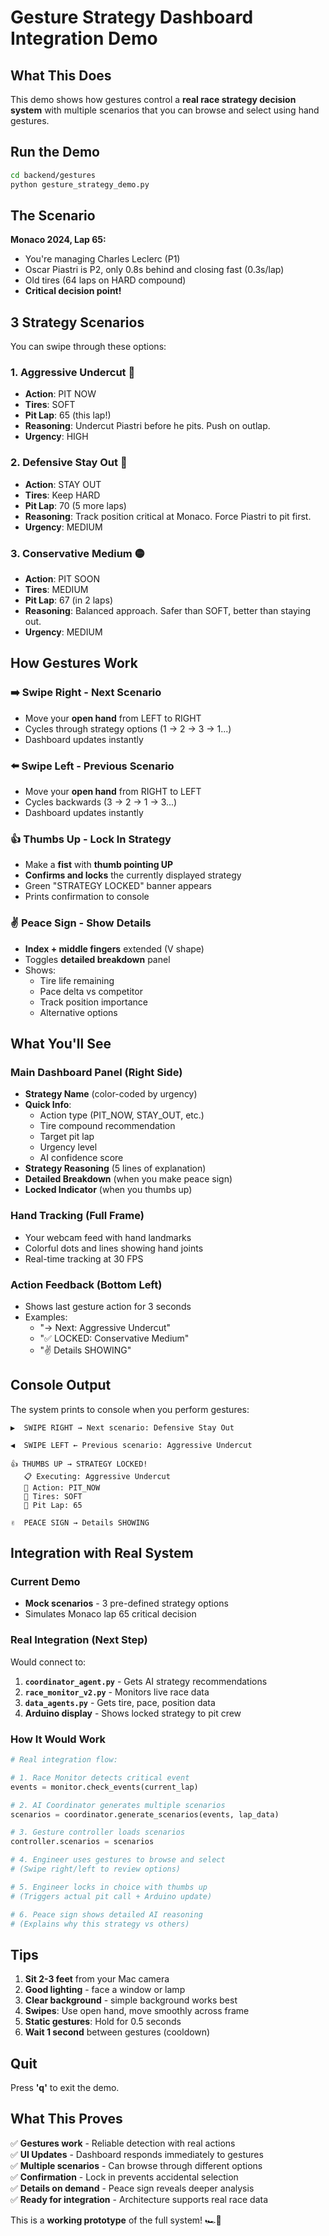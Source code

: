 # Gesture Strategy Dashboard Integration Demo

## What This Does

This demo shows how gestures control a **real race strategy decision system** with multiple scenarios that you can browse and select using hand gestures.

## Run the Demo

```bash
cd backend/gestures
python gesture_strategy_demo.py
```

## The Scenario

**Monaco 2024, Lap 65:**
- You're managing Charles Leclerc (P1)
- Oscar Piastri is P2, only 0.8s behind and closing fast (0.3s/lap)
- Old tires (64 laps on HARD compound)
- **Critical decision point!**

## 3 Strategy Scenarios

You can swipe through these options:

### 1. Aggressive Undercut 🔴
- **Action**: PIT NOW
- **Tires**: SOFT
- **Pit Lap**: 65 (this lap!)
- **Reasoning**: Undercut Piastri before he pits. Push on outlap.
- **Urgency**: HIGH

### 2. Defensive Stay Out 🔵
- **Action**: STAY OUT
- **Tires**: Keep HARD
- **Pit Lap**: 70 (5 more laps)
- **Reasoning**: Track position critical at Monaco. Force Piastri to pit first.
- **Urgency**: MEDIUM

### 3. Conservative Medium 🟡
- **Action**: PIT SOON
- **Tires**: MEDIUM
- **Pit Lap**: 67 (in 2 laps)
- **Reasoning**: Balanced approach. Safer than SOFT, better than staying out.
- **Urgency**: MEDIUM

## How Gestures Work

### ➡️ Swipe Right - Next Scenario
- Move your **open hand** from LEFT to RIGHT
- Cycles through strategy options (1 → 2 → 3 → 1...)
- Dashboard updates instantly

### ⬅️ Swipe Left - Previous Scenario
- Move your **open hand** from RIGHT to LEFT
- Cycles backwards (3 → 2 → 1 → 3...)
- Dashboard updates instantly

### 👍 Thumbs Up - Lock In Strategy
- Make a **fist** with **thumb pointing UP**
- **Confirms and locks** the currently displayed strategy
- Green "STRATEGY LOCKED" banner appears
- Prints confirmation to console

### ✌️ Peace Sign - Show Details
- **Index + middle fingers** extended (V shape)
- Toggles **detailed breakdown** panel
- Shows:
  - Tire life remaining
  - Pace delta vs competitor
  - Track position importance
  - Alternative options

## What You'll See

### Main Dashboard Panel (Right Side)
- **Strategy Name** (color-coded by urgency)
- **Quick Info**:
  - Action type (PIT_NOW, STAY_OUT, etc.)
  - Tire compound recommendation
  - Target pit lap
  - Urgency level
  - AI confidence score
- **Strategy Reasoning** (5 lines of explanation)
- **Detailed Breakdown** (when you make peace sign)
- **Locked Indicator** (when you thumbs up)

### Hand Tracking (Full Frame)
- Your webcam feed with hand landmarks
- Colorful dots and lines showing hand joints
- Real-time tracking at 30 FPS

### Action Feedback (Bottom Left)
- Shows last gesture action for 3 seconds
- Examples:
  - "→ Next: Aggressive Undercut"
  - "✅ LOCKED: Conservative Medium"
  - "✌️ Details SHOWING"

## Console Output

The system prints to console when you perform gestures:

```
▶️  SWIPE RIGHT → Next scenario: Defensive Stay Out

◀️  SWIPE LEFT ← Previous scenario: Aggressive Undercut

👍 THUMBS UP → STRATEGY LOCKED!
   📋 Executing: Aggressive Undercut
   🏁 Action: PIT_NOW
   🛞 Tires: SOFT
   📍 Pit Lap: 65

✌️  PEACE SIGN → Details SHOWING
```

## Integration with Real System

### Current Demo
- **Mock scenarios** - 3 pre-defined strategy options
- Simulates Monaco lap 65 critical decision

### Real Integration (Next Step)
Would connect to:
1. **`coordinator_agent.py`** - Gets AI strategy recommendations
2. **`race_monitor_v2.py`** - Monitors live race data
3. **`data_agents.py`** - Gets tire, pace, position data
4. **Arduino display** - Shows locked strategy to pit crew

### How It Would Work

```python
# Real integration flow:

# 1. Race Monitor detects critical event
events = monitor.check_events(current_lap)

# 2. AI Coordinator generates multiple scenarios
scenarios = coordinator.generate_scenarios(events, lap_data)

# 3. Gesture controller loads scenarios
controller.scenarios = scenarios

# 4. Engineer uses gestures to browse and select
# (Swipe right/left to review options)

# 5. Engineer locks in choice with thumbs up
# (Triggers actual pit call + Arduino update)

# 6. Peace sign shows detailed AI reasoning
# (Explains why this strategy vs others)
```

## Tips

1. **Sit 2-3 feet** from your Mac camera
2. **Good lighting** - face a window or lamp
3. **Clear background** - simple background works best
4. **Swipes**: Use open hand, move smoothly across frame
5. **Static gestures**: Hold for 0.5 seconds
6. **Wait 1 second** between gestures (cooldown)

## Quit

Press **'q'** to exit the demo.

## What This Proves

✅ **Gestures work** - Reliable detection with real actions  
✅ **UI Updates** - Dashboard responds immediately to gestures  
✅ **Multiple scenarios** - Can browse through different options  
✅ **Confirmation** - Lock in prevents accidental selection  
✅ **Details on demand** - Peace sign reveals deeper analysis  
✅ **Ready for integration** - Architecture supports real race data  

This is a **working prototype** of the full system! 🏎️💨

